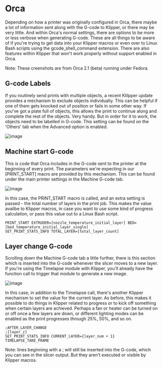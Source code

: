 # Orca
Depending on how a printer was originally configured in Orca, there maybe a lot of information sent along with the G-code to Klipper, or there may be very little. 
And within Orca's normal settings, there are options to be more or less verbose when generating G-code. 
These are all things to be aware of if you're trying to get data into your Klipper macros or even over to Linux Bash scripts using the gcode_shell_command extension.
There are also features within Klipper that won't work properly without support enabled in Orca.

Note: These creenshots are from Orca 2.1 (beta) running under Fedora. 

## G-code Labels
If you routinely send prints with multiple objects, a recent Klilpper update provides a mechanism to exclude objects individually. This can be helpful if one of them gets knocked out of position or fails in some other way. 
If you've got a plate full of objects, this allows the print to continue along and complete the rest of the objects. Very handy. But in order for it to work, the objects need to be labelled in G-code. This setting can be
found on the 'Others' tab when the Advanced option is enabled.

![image](https://github.com/500Foods/WelcomeToTroodon/assets/41052272/00e287a3-2fd8-4dce-baba-8c7f35e10970)

## Machine start G-code
This is code that Orca includes in the G-code sent to the printer at the beginning of every print. The parameters we're expecting in our [PRINT_START] macro are provided by this mechanism. This can be found under the main
printer settings in the Machine G-code tab.

![image](https://github.com/500Foods/WelcomeToTroodon/assets/41052272/087a84f8-6117-4588-a245-e9b9706cc150)

In this case, the PRINT_START macro is called, and an extra setting is passed - the total number of layers in the print job. This makes the value availbe to Klipper macros, in case you want to use some kind of progress
calculation, or pass this value out to a Linux Bash script.
```
PRINT_START EXTRUDER=[nozzle_temperature_initial_layer] BED=[bed_temperature_initial_layer_single]
SET_PRINT_STATS_INFO TOTAL_LAYER=[total_layer_count]
```

## Layer change G-code
Scrolling down the Machine G-code tab a little further, there is this section which is inserted into the G-code whenever the slicer moves to a new layer. If you're using the Timelapse module with Klipper, you'll already
have the function call to trigger that module to generate a new image. 

![image](https://github.com/500Foods/WelcomeToTroodon/assets/41052272/ed066106-f669-47b7-b2ed-899f465a7a40)


In this case, in addition to the Timelapse call, there's another Klipper mechanism to set the value for the current layer. As before, this makes it possible to do things in Klipper related to progress or to kick off something
when certain layers are achieved. Perhaps a fan or heater can be turned on or off once a few layers are down, or different lighting modes can be enabled as the print progresses through 25%, 50%, and so on.
```
;AFTER_LAYER_CHANGE
;[layer_z]
SET_PRINT_STATS_INFO CURRENT_LAYER={layer_num + 1} 
TIMELAPSE_TAKE_FRAME
```
Note: lines beginning with a ; will still be inserted into the G-code, which you can see in the slicer output. But they aren't executed or visible by Klipper macros.
